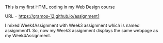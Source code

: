 This is my first HTML coding in my Web Design course

URL = https://gramos-12.github.io/assignment1

I mixed Week4Assignment with Week3 assignment which is named assignment1. So, now my Week3 assignment displays the same webpage as my Week4Assignment.
